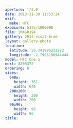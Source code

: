 ```yaml
---
aperture: f/2.0
date: 2013-11-30 11:53:24
exif:
  make: HTC
exposure: 5175/1000000
file: IMAG0194
gallery: 2013-visit-bram
layout: gallery-photo
location:
  latitude: 56.341995222222
  longitude: -2.7905196944444
model: HTC One S
next: 8205372
ordering: 0
sizes:
  640w:
    height: 361
    width: 640
  200x200:
    height: 200
    width: 200
  96x96:
    height: 96
    width: 96
title: 
---
```

